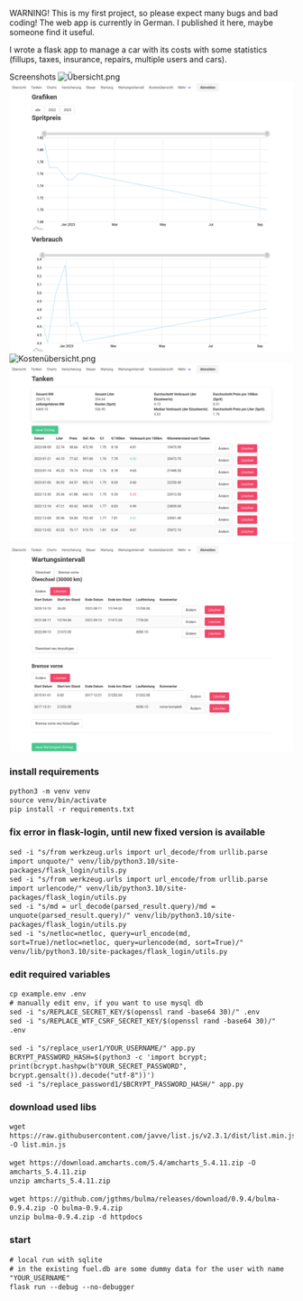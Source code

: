 WARNING! This is my first project, so please expect many bugs and bad coding!
The web app is currently in German.
I published it here, maybe someone find it useful.

I wrote a flask app to manage a car with its costs with some statistics (fillups, taxes, insurance, repairs, multiple users and cars).

Screenshots
![Übersicht.png](assets%2F%C3%9Cbersicht.png)
![Grafiken.png](assets%2FGrafiken.png)
![Kostenübersicht.png](assets%2FKosten%C3%BCbersicht.png)
![Tanken.png](assets%2FTanken.png)
![Wartungsintervall.png](assets%2FWartungsintervall.png)

### install requirements
```
python3 -m venv venv
source venv/bin/activate
pip install -r requirements.txt
```

### fix error in flask-login, until new fixed version is available
```
sed -i "s/from werkzeug.urls import url_decode/from urllib.parse import unquote/" venv/lib/python3.10/site-packages/flask_login/utils.py
sed -i "s/from werkzeug.urls import url_encode/from urllib.parse import urlencode/" venv/lib/python3.10/site-packages/flask_login/utils.py
sed -i "s/md = url_decode(parsed_result.query)/md = unquote(parsed_result.query)/" venv/lib/python3.10/site-packages/flask_login/utils.py
sed -i "s/netloc=netloc, query=url_encode(md, sort=True)/netloc=netloc, query=urlencode(md, sort=True)/" venv/lib/python3.10/site-packages/flask_login/utils.py
```

### edit required variables
```
cp example.env .env
# manually edit env, if you want to use mysql db
sed -i "s/REPLACE_SECRET_KEY/$(openssl rand -base64 30)/" .env
sed -i "s/REPLACE_WTF_CSRF_SECRET_KEY/$(openssl rand -base64 30)/" .env

sed -i "s/replace_user1/YOUR_USERNAME/" app.py
BCRYPT_PASSWORD_HASH=$(python3 -c 'import bcrypt; print(bcrypt.hashpw(b"YOUR_SECRET_PASSWORD", bcrypt.gensalt()).decode("utf-8"))')
sed -i "s/replace_password1/$BCRYPT_PASSWORD_HASH/" app.py
```

### download used libs
```
wget https://raw.githubusercontent.com/javve/list.js/v2.3.1/dist/list.min.js -O list.min.js

wget https://download.amcharts.com/5.4/amcharts_5.4.11.zip -O amcharts_5.4.11.zip
unzip amcharts_5.4.11.zip

wget https://github.com/jgthms/bulma/releases/download/0.9.4/bulma-0.9.4.zip -O bulma-0.9.4.zip
unzip bulma-0.9.4.zip -d httpdocs
```


### start
```
# local run with sqlite
# in the existing fuel.db are some dummy data for the user with name "YOUR_USERNAME"
flask run --debug --no-debugger
```





